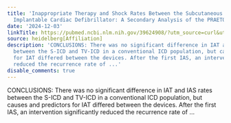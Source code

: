 ```yaml
---
title: 'Inappropriate Therapy and Shock Rates Between the Subcutaneous and Transvenous
  Implantable Cardiac Defibrillator: A Secondary Analysis of the PRAETORIAN Trial'
date: '2024-12-03'
linkTitle: https://pubmed.ncbi.nlm.nih.gov/39624908/?utm_source=curl&utm_medium=rss&utm_campaign=pubmed-2&utm_content=1FakS-2QOkCT8HsMOQP1bCRQ4YzyumYOmxmF0moLsQ3dFB1E9V&fc=20220326224207&ff=20241203172312&v=2.18.0.post9+e462414
source: heidelberg[Affiliation]
description: 'CONCLUSIONS: There was no significant difference in IAT and IAS rates
  between the S-ICD and TV-ICD in a conventional ICD population, but causes and predictors
  for IAT differed between the devices. After the first IAS, an intervention significantly
  reduced the recurrence rate of ...'
disable_comments: true
---
```

CONCLUSIONS: There was no significant difference in IAT and IAS rates between the S-ICD and TV-ICD in a conventional ICD population, but causes and predictors for IAT differed between the devices. After the first IAS, an intervention significantly reduced the recurrence rate of ...